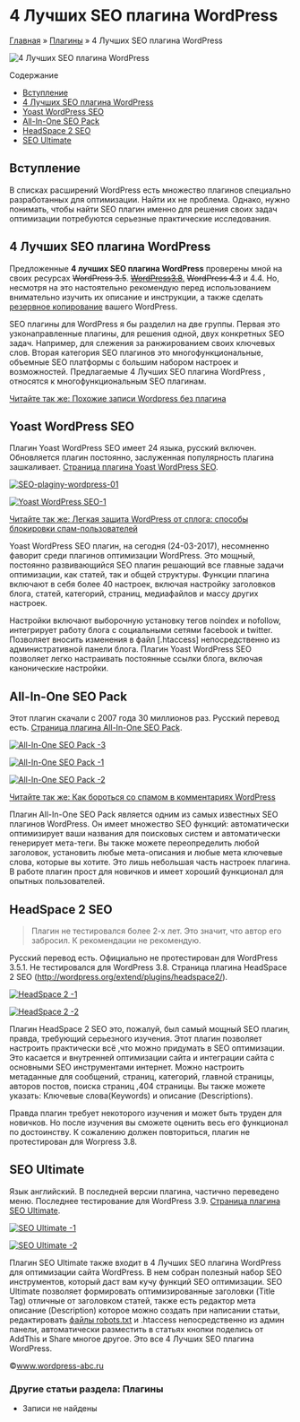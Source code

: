 # 4 Лучших SEO плагина WordPress

[Главная](https://www.wordpress-abc.ru/) » [Плагины](https://www.wordpress-abc.ru/plaginy) » 4 Лучших SEO плагина WordPress

![4 Лучших SEO плагина WordPress](https://www.wordpress-abc.ru/wp-content/uploads/2013/03/4-Best-SEO-plugin.jpg)

Содержание

- [Вступление](https://www.wordpress-abc.ru/plaginy/4-luchshix-seo-plagina-wordpress.html#i)
- [4 Лучших SEO плагина WordPress](https://www.wordpress-abc.ru/plaginy/4-luchshix-seo-plagina-wordpress.html#4_SEO_WordPress)
- [Yoast WordPress SEO](https://www.wordpress-abc.ru/plaginy/4-luchshix-seo-plagina-wordpress.html#Yoast_WordPress_SEO)
- [All-In-One SEO Pack](https://www.wordpress-abc.ru/plaginy/4-luchshix-seo-plagina-wordpress.html#All-In-One_SEO_Pack)
- [HeadSpace 2 SEO](https://www.wordpress-abc.ru/plaginy/4-luchshix-seo-plagina-wordpress.html#HeadSpace_2_SEO)
- [SEO Ultimate](https://www.wordpress-abc.ru/plaginy/4-luchshix-seo-plagina-wordpress.html#SEO_Ultimate)

## Вступление

В списках расширений WordPress есть множество плагинов специально разработанных для оптимизации. Найти их не проблема. Однако, нужно понимать, чтобы найти SEO плагин именно для решения своих задач оптимизации потребуются серьезные практические исследования.

## 4 Лучших SEO плагина WordPress

Предложенные **4 лучших SEO плагина WordPress** проверены мной на своих ресурсах ~~WordPress 3.5~~. [~~WordPress3.8~~.](https://www.wordpress-abc.ru/administrirovanie/novaya-versiya-wordpress-3-8.html) ~~WordPress 4.3~~ и 4.4. Но, несмотря на это настоятельно рекомендую перед использованием внимательно изучить их описание и инструкции, а также сделать [резервное копирование](https://www.wordpress-abc.ru/administrirovanie/kak-bezopasno-redaktirovat-fajly-wordpress.html) вашего WordPress.

SEO плагины для WordPress я бы разделил на две группы. Первая это узконаправленные плагины, для решения одной, двух конкретных SEO задач. Например, для слежения за ранжированием своих ключевых слов. Вторая категория SEO плагинов это многофункциональные, объемные SEO платформы с большим набором настроек и возможностей. Предлагаемые 4 Лучших SEO плагина WordPress , относятся к многофункциональным SEO плагинам.

[Читайте так же:  Похожие записи Wordpress без плагина](https://www.wordpress-abc.ru/plaginy/wordpress-bez-plugins/plagin-i-kod-dlya-poxozhie-zapisi-wordpress.html)

## Yoast WordPress SEO

Плагин Yoast WordPress SEO имеет 24 языка, русский включен. Обновляется плагин постоянно, заслуженная популярность плагина зашкаливает. [Страница плагина Yoast WordPress SEO](https://wordpress.org/extend/plugins/wordpress-seo/).

[![SEO-plaginy-wordpress-01](https://www.wordpress-abc.ru/wp-content/uploads/2013/03/SEO-plaginy-wordpress-011-400x131.jpg)](https://www.wordpress-abc.ru/wp-content/uploads/2013/03/SEO-plaginy-wordpress-011.jpg)

[![Yoast WordPress SEO-1](https://www.wordpress-abc.ru/wp-content/uploads/2013/03/Yoast-WordPress-SEO-1.jpg)](https://www.wordpress-abc.ru/wp-content/uploads/2013/03/Yoast-WordPress-SEO-1.jpg)

[Читайте так же:  Легкая защита WordPress от сплога: способы блокировки спам-пользователей](https://www.wordpress-abc.ru/bezopasnost-wp/legkaya-zashhita-wordpress-ot-sploga-sposobyi-blokirovki-spam-polzovateley.html)

Yoast WordPress SEO плагин, на сегодня (24-03-2017), несомненно фаворит среди плагинов оптимизации WordPress. Это мощный, постоянно развивающийся SEO плагин решающий все главные задачи оптимизации, как статей, так и общей структуры. Функции плагина включают в себя более 40 настроек, включая настройку заголовков блога, статей, категорий, страниц, медиафайлов и массу других настроек.

Настройки включают выборочную установку тегов noindex и nofollow, интегрирует работу блога с социальными сетями facebook и twitter. Позволяет вносить изменения в файл [.htaccess] непосредственно из административной панели блога. Плагин Yoast WordPress SEO позволяет легко настраивать постоянные ссылки блога, включая канонические настройки.

## All-In-One SEO Pack

Этот плагин скачали с 2007 года 30 миллионов раз. Русский перевод есть.  [Страница плагина All-In-One SEO Pack](https://wordpress.org/extend/plugins/all-in-one-seo-pack/).

[![All-In-One SEO Pack -3](https://www.wordpress-abc.ru/wp-content/uploads/2013/03/All-In-One-SEO-Pack-31-400x131.jpg)](https://www.wordpress-abc.ru/wp-content/uploads/2013/03/All-In-One-SEO-Pack-31.jpg)

[![All-In-One SEO Pack -1](https://www.wordpress-abc.ru/wp-content/uploads/2013/03/All-In-One-SEO-Pack-11-400x163.jpg)](https://www.wordpress-abc.ru/wp-content/uploads/2013/03/All-In-One-SEO-Pack-11.jpg)

[![All-In-One SEO Pack -2](https://www.wordpress-abc.ru/wp-content/uploads/2013/03/All-In-One-SEO-Pack-21-341x400.jpg)](https://www.wordpress-abc.ru/wp-content/uploads/2013/03/All-In-One-SEO-Pack-21.jpg)

[Читайте так же:  Как бороться со спамом в комментариях WordPress](https://www.wordpress-abc.ru/plaginy/kak-borotsya-so-spamom-v-kommentariyah-wordpress.html)

Плагин All-In-One SEO Pack является одним из самых известных SEO плагинов WordPress. Он имеет множество SEO функций: автоматически оптимизирует ваши названия для поисковых систем и автоматически генерирует мета-теги. Вы также можете переопределить любой заголовок, установить любые мета-описания и любые мета ключевые слова, которые вы хотите. Это лишь небольшая часть настроек плагина. В работе плагин прост для новичков и имеет хороший функционал для опытных пользователей.

## HeadSpace 2 SEO

> Плагин не тестировался более 2-х лет. Это значит, что автор его забросил. К рекомендации не рекомендую.

Русский перевод есть. Официально не протестирован для WordPress 3.5.1. Не тестировался для WordPress 3.8. Страница плагина HeadSpace 2 SEO (http://wordpress.org/extend/plugins/headspace2/).

[![HeadSpace 2 -1](https://www.wordpress-abc.ru/wp-content/uploads/2013/03/HeadSpace-2-1-400x109.png)](https://www.wordpress-abc.ru/wp-content/uploads/2013/03/HeadSpace-2-1.png)

[![HeadSpace 2 -2](https://www.wordpress-abc.ru/wp-content/uploads/2013/03/HeadSpace-2-2-400x380.png)](https://www.wordpress-abc.ru/wp-content/uploads/2013/03/HeadSpace-2-2.png)

Плагин HeadSpace 2 SEO это, пожалуй, был самый мощный SEO плагин, правда, требующий серьезного изучения. Этот плагин позволяет настроить практически всё ,что можно придумать в SEO оптимизации. Это касается и внутренней оптимизации сайта и интеграции сайта с основными SEO инструментами интернет. Можно настроить метаданные для сообщений, страниц, категорий, главной страницы, авторов постов, поиска страниц ,404 страницы. Вы также можете указать: Ключевые слова(Keywords) и описание (Descriptions).

Правда плагин требует некоторого изучения и может быть труден для новичков. Но после изучения вы сможете оценить весь его функционал по достоинству. К сожалению должен повториться, плагин не протестирован для Worpress 3.8.

## SEO Ultimate

Язык английский. В последней версии плагина, частично переведено меню. Последнее тестирование для WordPress 3.9. [Страница плагина SEO Ultimate](http://wordpress.org/extend/plugins/seo-ultimate/).

[![SEO Ultimate -1](https://www.wordpress-abc.ru/wp-content/uploads/2013/03/SEO-Ultimate-1-400x129.jpg)](https://www.wordpress-abc.ru/wp-content/uploads/2013/03/SEO-Ultimate-1.jpg)

[![SEO Ultimate -2](https://www.wordpress-abc.ru/wp-content/uploads/2013/03/SEO-Ultimate-2-166x400.jpg)](https://www.wordpress-abc.ru/wp-content/uploads/2013/03/SEO-Ultimate-2.jpg)

Плагин SEO Ultimate также входит в 4 Лучших SEO плагина WordPress для оптимизации сайта WordPress. В нем собран полезный набор SEO инструментов, который даст вам кучу функций SEO оптимизации. SEO Ultimate позволяет формировать оптимизированные заголовки (Title Tag) отличные от заголовком статей, также есть редактор мета описание (Description) которое можно создать при написании статьи, редактировать [файлы robots.txt](https://www.wordpress-abc.ru/veb-instrumenty/fajl-robots-txt-dlya-wordpress.html) и .htaccess непосредственно из админ панели, автоматически разместить в статьях кнопки поделись от AddThis и Share многое другое. Это все 4 Лучших SEO плагина WordPress.

©www.wordpress-abc.ru

### Другие статьи раздела: Плагины

- Записи не найдены
